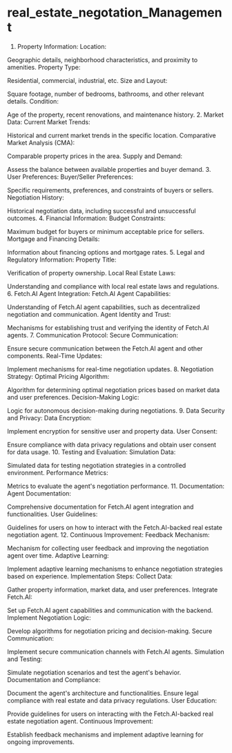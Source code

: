 # real_estate_negotation_Management
1. Property Information:
Location:

Geographic details, neighborhood characteristics, and proximity to amenities.
Property Type:

Residential, commercial, industrial, etc.
Size and Layout:

Square footage, number of bedrooms, bathrooms, and other relevant details.
Condition:

Age of the property, recent renovations, and maintenance history.
2. Market Data:
Current Market Trends:

Historical and current market trends in the specific location.
Comparative Market Analysis (CMA):

Comparable property prices in the area.
Supply and Demand:

Assess the balance between available properties and buyer demand.
3. User Preferences:
Buyer/Seller Preferences:

Specific requirements, preferences, and constraints of buyers or sellers.
Negotiation History:

Historical negotiation data, including successful and unsuccessful outcomes.
4. Financial Information:
Budget Constraints:

Maximum budget for buyers or minimum acceptable price for sellers.
Mortgage and Financing Details:

Information about financing options and mortgage rates.
5. Legal and Regulatory Information:
Property Title:

Verification of property ownership.
Local Real Estate Laws:

Understanding and compliance with local real estate laws and regulations.
6. Fetch.AI Agent Integration:
Fetch.AI Agent Capabilities:

Understanding of Fetch.AI agent capabilities, such as decentralized negotiation and communication.
Agent Identity and Trust:

Mechanisms for establishing trust and verifying the identity of Fetch.AI agents.
7. Communication Protocol:
Secure Communication:

Ensure secure communication between the Fetch.AI agent and other components.
Real-Time Updates:

Implement mechanisms for real-time negotiation updates.
8. Negotiation Strategy:
Optimal Pricing Algorithm:

Algorithm for determining optimal negotiation prices based on market data and user preferences.
Decision-Making Logic:

Logic for autonomous decision-making during negotiations.
9. Data Security and Privacy:
Data Encryption:

Implement encryption for sensitive user and property data.
User Consent:

Ensure compliance with data privacy regulations and obtain user consent for data usage.
10. Testing and Evaluation:
Simulation Data:

Simulated data for testing negotiation strategies in a controlled environment.
Performance Metrics:

Metrics to evaluate the agent's negotiation performance.
11. Documentation:
Agent Documentation:

Comprehensive documentation for Fetch.AI agent integration and functionalities.
User Guidelines:

Guidelines for users on how to interact with the Fetch.AI-backed real estate negotiation agent.
12. Continuous Improvement:
Feedback Mechanism:

Mechanism for collecting user feedback and improving the negotiation agent over time.
Adaptive Learning:

Implement adaptive learning mechanisms to enhance negotiation strategies based on experience.
Implementation Steps:
Collect Data:

Gather property information, market data, and user preferences.
Integrate Fetch.AI:

Set up Fetch.AI agent capabilities and communication with the backend.
Implement Negotiation Logic:

Develop algorithms for negotiation pricing and decision-making.
Secure Communication:

Implement secure communication channels with Fetch.AI agents.
Simulation and Testing:

Simulate negotiation scenarios and test the agent's behavior.
Documentation and Compliance:

Document the agent's architecture and functionalities.
Ensure legal compliance with real estate and data privacy regulations.
User Education:

Provide guidelines for users on interacting with the Fetch.AI-backed real estate negotiation agent.
Continuous Improvement:

Establish feedback mechanisms and implement adaptive learning for ongoing improvements.
